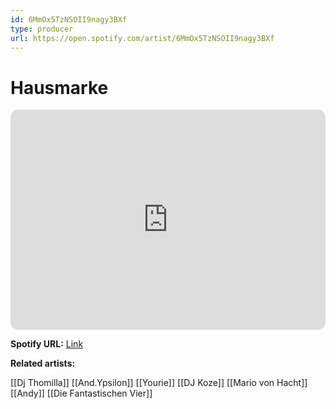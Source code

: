 ```yaml
---
id: 6MmOx5TzNSOII9nagy3BXf
type: producer
url: https://open.spotify.com/artist/6MmOx5TzNSOII9nagy3BXf
---
```

# Hausmarke

<iframe style="border-radius:12px" src="https://open.spotify.com/embed/artist/6MmOx5TzNSOII9nagy3BXf" width="100%" height="352" frameBorder="0" allowfullscreen="" allow="autoplay; clipboard-write; encrypted-media; fullscreen; picture-in-picture" loading="lazy"></iframe>

**Spotify URL:** [Link](https://open.spotify.com/artist/6MmOx5TzNSOII9nagy3BXf)

**Related artists:**

[[Dj Thomilla]]
[[And.Ypsilon]]
[[Yourie]]
[[DJ Koze]]
[[Mario von Hacht]]
[[Andy]]
[[Die Fantastischen Vier]]
